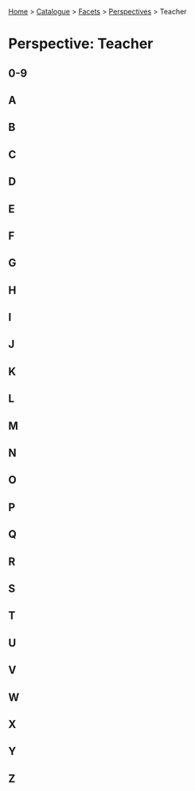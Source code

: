 [Home](../../../README.md) > [Catalogue](../../../Patterns_catalogue.md) > [Facets](../facets.md) > [Perspectives](perspectives.md) > Teacher
# Perspective: Teacher

## 0-9

## A

## B

## C

## D

## E

## F

## G

## H

## I

## J

## K

## L

## M

## N

## O

## P

## Q

## R

## S

## T

## U

## V

## W

## X

## Y

## Z
